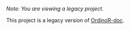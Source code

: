 *Note: You are viewing a legacy project.*

This project is a legacy version of [OrdinoR-doc](https://github.com/roy-jingyang/OrdinoR-doc). 
